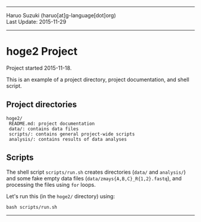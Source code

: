 ----------

Haruo Suzuki (haruo[at]g-language[dot]org)  
Last Update: 2015-11-29  

----------

# hoge2 Project
Project started 2015-11-18.  

This is an example of a project directory, project documentation, and shell script.

## Project directories

    hoge2/
     README.md: project documentation
     data/: contains data files
     scripts/: contains general project-wide scripts
     analysis/: contains results of data analyses

## Scripts

The shell script `scripts/run.sh` creates directories (`data/` and `analysis/`) and some fake empty data files (`data/zmays{A,B,C}_R{1,2}.fastq`), and processing the files using `for` loops.

Let's run this (in the `hoge2/` directory) using:

    bash scripts/run.sh

----------

